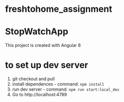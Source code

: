 # freshtohome_assignment

# StopWatchApp
This project is created with Angular 8

# to set up dev server
1. git checkout and pull
2. install dependences - command: `npm install`
3. run dev server - command: `npm run start:local_dev`
4. Go to http://localhost:4789 
